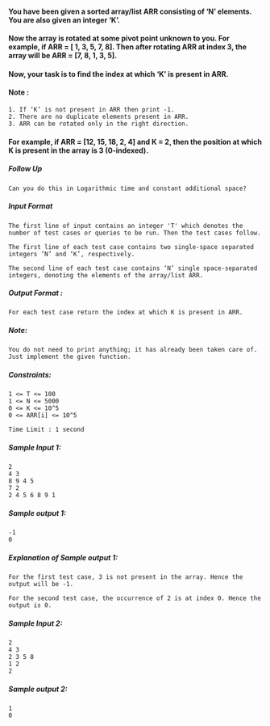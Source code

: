 <div _ngcontent-serverapp-c200="" class="description ng-star-inserted"><h4 id="you-have-been-given-a-sorted-array-list-arr-consisting-of-n-elements-you-are-also-given-an-integer-k">You have been given a sorted array/list ARR consisting of ‘N’ elements. You are also given an integer ‘K’.</h4>

<h4 id="now-the-array-is-rotated-at-some-pivot-point-unknown-to-you-for-example-if-arr-1-3-5-7-8-then-after-rotating-arr-at-index-3-the-array-will-be-arr-7-8-1-3-5">Now the array is rotated at some pivot point unknown to you. For example, if ARR = [ 1, 3, 5, 7, 8]. Then after rotating ARR at index 3, the array will be ARR = [7, 8, 1, 3, 5].</h4>

<h4 id="now-your-task-is-to-find-the-index-at-which-k-is-present-in-arr">Now, your task is to find the index at which ‘K’ is present in ARR.</h4>

<h4 id="note">Note :</h4>

<pre><code>1. If ‘K’ is not present in ARR then print -1.
2. There are no duplicate elements present in ARR. 
3. ARR can be rotated only in the right direction.
</code></pre>

<h4 id="for-example-if-arr-12-15-18-2-4-and-k-2-then-the-position-at-which-k-is-present-in-the-array-is-3-0-indexed">For example, if ARR = [12, 15, 18, 2, 4] and K = 2, then the position at which K is present in the array is 3 (0-indexed).</h4>

<h5 id="follow-up">Follow Up</h5>

<pre><code>Can you do this in Logarithmic time and constant additional space? 
</code></pre>

<h5 id="input-format">Input Format</h5>

<pre><code>The first line of input contains an integer 'T' which denotes the number of test cases or queries to be run. Then the test cases follow.

The first line of each test case contains two single-space separated integers ‘N’ and ‘K’, respectively.

The second line of each test case contains ‘N’ single space-separated integers, denoting the elements of the array/list ARR.
</code></pre>

<h5 id="output-format">Output Format :</h5>

<pre><code>For each test case return the index at which K is present in ARR.
</code></pre>

<h5 id="note">Note:</h5>

<pre><code>You do not need to print anything; it has already been taken care of. Just implement the given function.
</code></pre>

<h5 id="constraints">Constraints:</h5>

<pre><code>1 &lt;= T &lt;= 100
1 &lt;= N &lt;= 5000
0 &lt;= K &lt;= 10^5
0 &lt;= ARR[i] &lt;= 10^5

Time Limit : 1 second
</code></pre>
</div>
<div _ngcontent-serverapp-c200="" class="description ng-star-inserted"><h5>Sample Input 1:</h5>

<pre><code>2
4 3
8 9 4 5
7 2
2 4 5 6 8 9 1
</code></pre>

<h5>Sample output 1:</h5>

<pre><code>-1 
0
</code></pre>

<h5>Explanation of Sample output 1:</h5>

<pre><code>For the first test case, 3 is not present in the array. Hence the output will be -1.

For the second test case, the occurrence of 2 is at index 0. Hence the output is 0.
</code></pre>

<h5>Sample Input 2:</h5>

<pre><code>2
4 3
2 3 5 8
1 2
2
</code></pre>

<h5>Sample output 2:</h5>

<pre><code>1
0
</code></pre>
</div>
